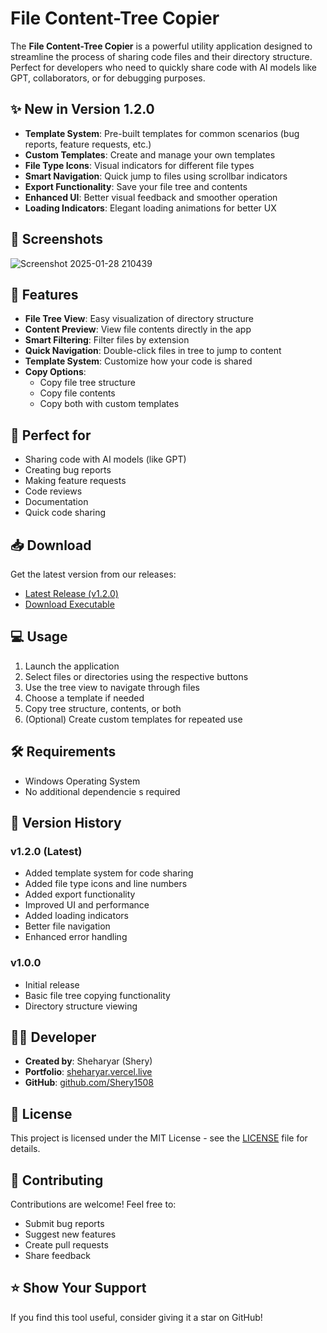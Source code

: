 # File Content-Tree Copier

The **File Content-Tree Copier** is a powerful utility application designed to streamline the process of sharing code files and their directory structure. Perfect for developers who need to quickly share code with AI models like GPT, collaborators, or for debugging purposes.

## ✨ New in Version 1.2.0
- **Template System**: Pre-built templates for common scenarios (bug reports, feature requests, etc.)
- **Custom Templates**: Create and manage your own templates
- **File Type Icons**: Visual indicators for different file types
- **Smart Navigation**: Quick jump to files using scrollbar indicators
- **Export Functionality**: Save your file tree and contents
- **Enhanced UI**: Better visual feedback and smoother operation
- **Loading Indicators**: Elegant loading animations for better UX

## 📸 Screenshots
![Screenshot 2025-01-28 210439](https://github.com/user-attachments/assets/3e11d690-f9ab-4b9a-9fd7-60d12024b442)

## 🚀 Features
- **File Tree View**: Easy visualization of directory structure
- **Content Preview**: View file contents directly in the app
- **Smart Filtering**: Filter files by extension
- **Quick Navigation**: Double-click files in tree to jump to content
- **Template System**: Customize how your code is shared
- **Copy Options**: 
  - Copy file tree structure
  - Copy file contents
  - Copy both with custom templates

## 🎯 Perfect for
- Sharing code with AI models (like GPT)
- Creating bug reports
- Making feature requests
- Code reviews
- Documentation
- Quick code sharing

## 📥 Download

Get the latest version from our releases:
- [Latest Release (v1.2.0)](https://github.com/Shery-1508/File-Contents-Tree-Copier/releases/tag/v1.2.0)
- [Download Executable](https://github.com/Shery-1508/File-Contents-Tree-Copier/releases/download/v2.0.0/File.Content-Tree.Copier.exe)

## 💻 Usage
1. Launch the application
2. Select files or directories using the respective buttons
3. Use the tree view to navigate through files
4. Choose a template if needed
5. Copy tree structure, contents, or both
6. (Optional) Create custom templates for repeated use

## 🛠️ Requirements
- Windows Operating System
- No additional dependencie
s required

## 📝 Version History

### v1.2.0 (Latest)
- Added template system for code sharing
- Added file type icons and line numbers
- Added export functionality
- Improved UI and performance
- Added loading indicators
- Better file navigation
- Enhanced error handling

### v1.0.0
- Initial release
- Basic file tree copying functionality
- Directory structure viewing

## 👨‍💻 Developer
- **Created by**: Sheharyar (Shery)
- **Portfolio**: [sheharyar.vercel.live](https://sheharyar.vercel.live)
- **GitHub**: [github.com/Shery1508](https://github.com/Shery1508)

## 📄 License
This project is licensed under the MIT License - see the [LICENSE](LICENSE) file for details.

## 🤝 Contributing
Contributions are welcome! Feel free to:
- Submit bug reports
- Suggest new features
- Create pull requests
- Share feedback

## ⭐ Show Your Support
If you find this tool useful, consider giving it a star on GitHub!
